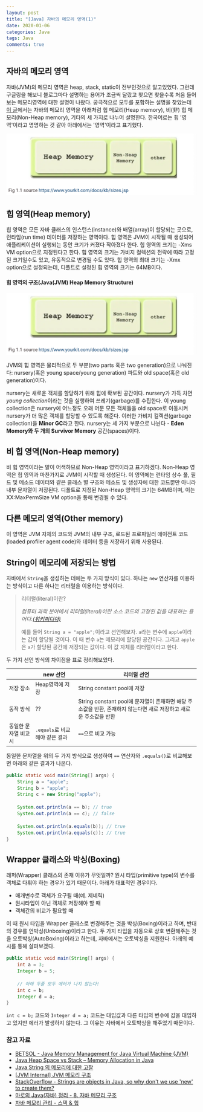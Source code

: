 ```yaml
---
layout: post
title: "[Java] 자바의 메모리 영역(1)"
date: 2020-01-06
categories: Java
tags: Java
comments: true
---
```

## 자바의 메모리 영역
자바(JVM)의 메모리 영역은 heap, stack, static이 전부인것으로 알고있었다. 그런데 구글링을 해보니 블로그마다 설명하는 용어가 조금씩 달랐고 찾으면 찾을수록 처음 들어보는 메모리영역에 대한 설명이 나왔다. 궁극적으로 모두를 포함하는 설명을 찾았는데 [이 글](https://betsol.com/2017/06/java-memory-management-for-java-virtual-machine-jvm/)에서는 자바의 메모리 영역을 아래처럼 힙 메모리(Heap memory), 비(非) 힙 메모리(Non-Heap memory), 기타의 세 가지로 나누어 설명한다. 한국어로는 힙 '영역'이라고 명명하는 것 같아 아래에서는 '영역'이라고 표기했다.

![JVM-memory-structure1.png](/resources/images/JVM-memory-structure1.png)

## 힙 영역(Heap memory)
힙 영역은 모든 자바 클래스의 인스턴스(instance)와 배열(array)이 할당되는 곳으로, 런타임(run time) 데이터를 저장하는 영역이다. 힙 영역은 JVM이 시작될 때 생성되어 애플리케이션이 실행되는 동안 크기가 커졌다 작아졌다 한다. 힙 영역의 크기는 -Xms VM option으로 지정된다고 한다. 힙 영역의 크기는 가비지 컬렉션의 전략에 따라 고정된 크기일수도 있고, 유동적으로 변경될 수도 있다. 힙 영역의 최대 크기는 -Xmx option으로 설정되는데, 디폴트로 설정된 힙 영역의 크기는 64MB이다. 

#### 힙 영역의 구조(Java(JVM) Heap Memory Structure)
![JVM-memory-structure2.png](/resources/images/JVM-memory-structure1.png)

JVM의 힙 영역은 물리적으로 두 부분(two parts 혹은 two generation)으로 나눠진다: nursery(혹은 young space/young generation) 파트와 old space(혹은 old generation)이다. 

nursery는 새로운 객체를 할당하기 위해 힙에 확보된 공간이다. nursery가 가득 차면 *young collection*이라는 것을 실행하여 쓰레기(garbage)를 수집한다. 이 young collection은 nursery에 어느정도 오래 머문 모든 객체들을 old space로 이동시켜 nursery가 더 많은 객체를 할당할 수 있도록 해준다. 이러한 가비지 컬렉션(garbage collection)을 **Minor GC**라고 한다. nursery는 세 가지 부분으로 나뉜다 - **Eden Momory와 두 개의 Survivor Memory** 공간(spaces)이다. 

## 비 힙 영역(Non-Heap memory)
비 힙 영역이라는 말이 어색하므로 Non-Heap 영역이라고 표기하겠다. Non-Heap 영역은 힙 영역과 마찬가지로 JVM이 시작할 때 생성된다. 이 영역에는 런타임 상수 풀, 필드 및 메소드 데이터와 같은 클래스 별 구조와 메소드 및 생성자에 대한 코드뿐만 아니라 내부 문자열이 저장된다. 디폴트로 지정된 Non-Heap 영역의 크기는 64MB이며, 이는 XX:MaxPermSize VM option을 통해 변경될 수 있다. 

## 다른 메모리 영역(Other memory)
이 영역은 JVM 자체의 코드와 JVM의 내부 구조, 로드된 프로파일러 에이전트 코드(loaded profiler agent code)와 데이터 등을 저장하기 위해 사용된다. 

<!-- 
- 변수 관련 용어 정리하기
  - 멤버 변수
  - 인스턴스 변수
  - 지역 변수
  - 전역 변수
  - 참조 변수
  - 매개 변수(parameter != argument) -->

<!-- - 모든 메모리 변수는 JVM 스택에 저장됨. 스택 영역에 주소를 저장하며 그 주소의 값은는 heap영역에 저장됨. 즉 스택에 저장된 참조 변수는 heap 영역에 저장된 값의 주소를 저장하고 가리키는 것.
- heap영역에 저장되는 것은 instance라고 함.  
- new 연산자를 쓰는 경우에 대해 정리해보자. (선생님은 많이 쓰는 것은 new를 안쓴다고 하심)-->

## String이 메모리에 저장되는 방법
<!-- - 문자열을 저장하는 방법. 문자열은 몇 글자가 들어올지 모르기 때문에 마지막에 null값을 저장함.
- - String도 클래스임. 클래스를 선언할 때는 항상 new 연산자를 사용해야함. 그런데 String은 왜 값을 넣어 바로 선언이 가능할까!? 이런 의문을 한 번도 가져보지 못했다니...! String은 원시타입처럼 아주 많이 쓰이는 자료형이기때문에 예외로 이러한 문법을 허용한 것이라고 함(더 찾아보기)  -->

자바에서 `String`을 생성하는 데에는 두 가지 방식이 있다. 하나는 `new` 연산자를 이용하는 방식이고 다른 하나는 리터럴을 이용하는 방식이다.

> 리터럴(literal)이란?
> 
> *컴퓨터 과학 분야에서 리터럴(literal)이란 소스 코드의 고정된 값을 대표하는 용어다.[(위키피디아)](https://ko.wikipedia.org/wiki/%EB%A6%AC%ED%84%B0%EB%9F%B4)*
> 
> 예를 들어 `String a = "apple";`이라고 선언해보자. `a`라는 변수에 `apple`이라는 값이 할당될 것이다. 이 때 변수 `a`는 메모리에 할당된 공간이다. 그리고 `apple`은 `a`가 할당된 공간에 저장되는 값이다. 이 값 자체를 리터럴이라고 한다. 

두 가지 선언 방식의 차이점을 표로 정리해보았다.

|             | new 선언                | 리터럴 선언                                                                    |
| ----------- | --------------------- | ------------------------------------------------------------------------- |
| 저장 장소       | Heap영역에 저장            | String constant pool에 저장                                                  |
| 동작 방식       | ??                    | String constant pool에 문자열이 존재하면 해당 주소값을 반환, 존재하지 않는다면 새로 저장하고 새로운 주소값을 반환 |
| 동일한 문자열 비교시 | `.equals`로 비교해야 같은 결과 | `==`으로 비교 가능                                                              |

동일한 문자열을 위의 두 가지 방식으로 생성하여 `==` 연산자와 `.equals()`로 비교해보면 아래와 같은 결과가 나온다.
```java
public static void main(String[] args) {
    String a = "apple";
    String b = "apple";
    String c = new String("apple");
    
    System.out.println(a == b); // true
    System.out.println(a == c); // false
    
    System.out.println(a.equals(b)); // true
    System.out.println(a.equals(c)); // true
}
```

## Wrapper 클래스와 박싱(Boxing)
래퍼(Wrapper) 클래스의 존재 이유가 무엇일까? 원시 타입(primitive type)의 변수를 객체로 다뤄야 하는 경우가 있기 때문이다. 아래가 대표적인 경우이다.
  - 매개변수로 객체가 요구될 때(예. 제네릭)
  - 원시타입이 아닌 객체로 저장해야 할 때
  - 객체간의 비교가 필요할 때
  
이 때 원시 타입을 Wrapper 클래스로 변경해주는 것을 박싱(Boxing)이라고 하며, 반대의 경우를 언박싱(Unboxing)이라고 한다. 두 가지 타입을 자동으로 상호 변환해주는 것을 오토박싱(AutoBoxing)이라고 하는데, 자바에서는 오토박싱을 지원한다. 아래의 예시를 통해 살펴보겠다.

```java
public static void main(String[] args) {
    int a = 3;
    Integer b = 5;

    // 아래 두줄 모두 에러가 나지 않는다! 
    int c = b; 
    Integer d = a;
}
```

`int c = b;` 코드와 `Integer d = a;` 코드는 대입값과 다른 타입의 변수에 값을 대입하고 있지만 에러가 발생하지 않는다. 그 이유는 자바에서 오토박싱을 해주었기 때문이다. 

### 참고 자료
- [BETSOL - Java Memory Management for Java Virtual Machine (JVM)](https://betsol.com/2017/06/java-memory-management-for-java-virtual-machine-jvm/)
- [Java Heap Space vs Stack – Memory Allocation in Java](https://www.journaldev.com/4098/java-heap-space-vs-stack-memory)
- [Java String 의 메모리에 대한 고찰](https://medium.com/@joongwon/string-%EC%9D%98-%EB%A9%94%EB%AA%A8%EB%A6%AC%EC%97%90-%EB%8C%80%ED%95%9C-%EA%B3%A0%EC%B0%B0-57af94cbb6bc)
- [[JVM Internal] JVM 메모리 구조](https://12bme.tistory.com/382)
- [StackOverflow - Strings are objects in Java, so why don't we use 'new' to create them?](https://stackoverflow.com/questions/2009228/strings-are-objects-in-java-so-why-dont-we-use-new-to-create-them)
- [마로의 Java(자바) 정리 - 8. 자바 메모리 구조](https://hoonmaro.tistory.com/19)
- [자바 메모리 관리 - 스택 & 힙](https://yaboong.github.io/java/2018/05/26/java-memory-management/)